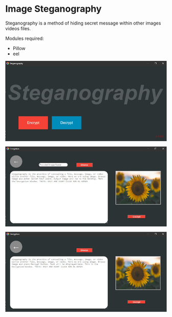 # Image Steganography
 Steganography is a method of hiding secret message within other images videos files.

 Modules required:
 - Pillow
 - eel


![Screenshot](https://github.com/samir2901/Image-Steganography/blob/master/Screenshots/Screenshot%202020-10-01%20122127.jpg?raw=true)

![Screenshot](https://github.com/samir2901/Image-Steganography/blob/master/Screenshots/Screenshot%202020-10-01%20122211.jpg?raw=true)

![Screenshot](https://github.com/samir2901/Image-Steganography/blob/master/Screenshots/Screenshot%202020-10-01%20122227.jpg?raw=true)